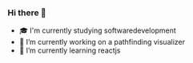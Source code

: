 ### Hi there 👋

- 🎓 I'm currently studying softwaredevelopment
- 🔭 I’m currently working on a pathfinding visualizer
- 🌱 I’m currently learning reactjs
